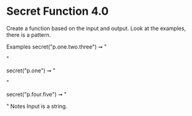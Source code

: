 # Secret Function 4.0

Create a function based on the input and output. Look at the examples, there is a pattern.

Examples
secret("p.one.two.three") ➞ "<p class='one two three'></p>"

secret("p.one") ➞ "<p class='one'></p>"

secret("p.four.five") ➞ "<p class='four five'></p>"
Notes
Input is a string.

